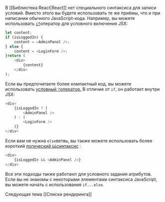 В [[Библиотека React|React]] нет специального синтаксиса для записи условий. Вместо этого вы будете использовать те же приёмы, что и при написании обычного JavaScript-кода. Например, вы можете использовать [`if`](https://developer.mozilla.org/en-US/docs/Web/JavaScript/Reference/Statements/if...else)оператор для условного включения JSX:

```JavaScript
let content;
if (isLoggedIn) {  
	content = <AdminPanel />;
} else {  
	content = <LoginForm />;
}return (  
	<div>    
		{content}  
	</div>
);
```

Если вы предпочитаете более компактный код, вы можете использовать [условный `?`оператор.](https://developer.mozilla.org/en-US/docs/Web/JavaScript/Reference/Operators/Conditional_Operator) В отличие от `if`, он работает внутри JSX:

```JavaScript
<div>  
	{isLoggedIn ? (  
		<AdminPanel /> 
	) : (   
		<LoginForm /> 
	)}
</div>
```

Если вам не нужна `else`ветвь, вы также можете использовать более короткий [логический `&&`синтаксис](https://developer.mozilla.org/en-US/docs/Web/JavaScript/Reference/Operators/Logical_AND#short-circuit_evaluation) :

```JavaScript
<div>  
	{isLoggedIn && <AdminPanel />}
</div>
```

Все эти подходы также работают для условного задания атрибутов. Если вы не знакомы с некоторыми элементами синтаксиса JavaScript, вы можете начать с использования `if...else`.



Следующая тема [[Списки рендеринга]]